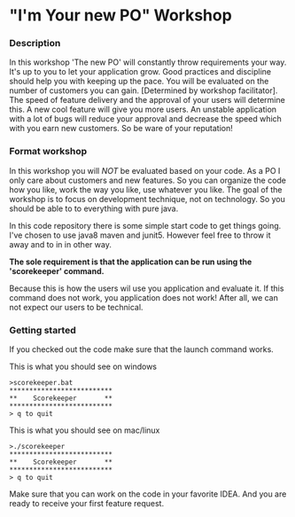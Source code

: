 # "I'm Your new PO" Workshop

### Description
In this workshop 'The new PO' will constantly throw requirements your way. It's up to you to let your application grow. Good practices and discipline should help you with keeping up the pace. You will be evaluated on the number of customers you can gain. [Determined by workshop facilitator]. The speed of feature delivery and the approval of your users will determine this. A new cool feature will give you more users. An unstable application with a lot of bugs will reduce your approval and decrease the speed which with you earn new customers. So be ware of your reputation!

### Format workshop

In this workshop you will *NOT* be evaluated based on your code. As a PO I only care about customers and new features. So you can organize the code how you like, work the way you like, use whatever you like. The goal of the workshop is to focus on development technique, not on technology. So you should be able to to everything with pure java.

In this code repository there is some simple start code to get things going. I've chosen to use java8 maven and junit5. However feel free to throw it away and to in in other way. 

**The sole requirement is that the application can be run using the 'scorekeeper' command.** 

Because this is how the users wil use you application and evaluate it. If this command does not work, you application does not work! After all, we can not expect our users to be technical.

### Getting started

If you checked out the code make sure that the launch command works. 

This is what you should see on windows

```batch
>scorekeeper.bat
**************************
**    Scorekeeper       **
**************************
> q to quit
```

This is what you should see on mac/linux

```batch
>./scorekeeper
**************************
**    Scorekeeper       **
**************************
> q to quit
```


Make sure that you can work on the code in your favorite IDEA.
And you are ready to receive your first feature request.


